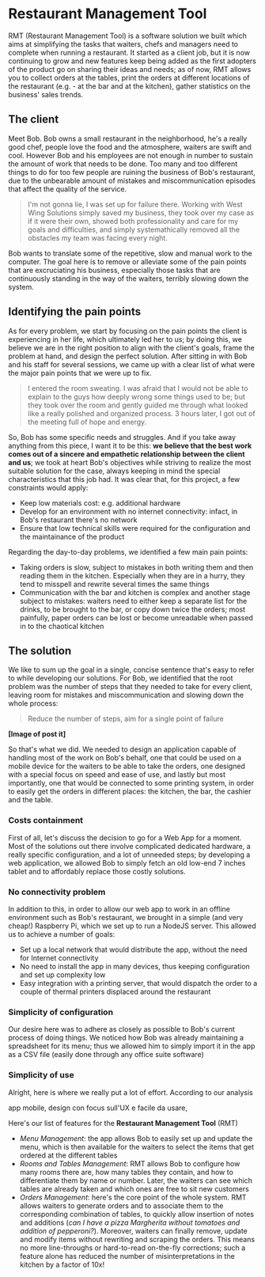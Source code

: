<!-- - introduzione al progetto
- RMT è un app per ristoranti sviluppata per Bob che ha un ristorante a Torino blabla
- il problema secondo lui
- paragrafo the client
- la mia rilettura
- paragrafo the pain points + parte sull'empatia + vincoli tecnici, materiali e tecnologici
- la soluzione
- breve lista delle features + soluzione ad ogni problema identificato, raspberry, configurazione facile con csv, app mobile, design con focus sull'UX e facile da usare, data analysis
- post-adozione :D
- impatto dell'adozione del prodotto sul business di bob -->

# Restaurant Management Tool
RMT (Restaurant Management Tool) is a software solution we built which aims at simplifying the tasks that waiters, chefs and managers need to complete when running a restaurant. It started as a client job, but it is now continuing to grow and new features keep being added as the first adopters of the product go on sharing their ideas and needs; as of now, RMT allows you to collect orders at the tables, print the orders at different locations of the restaurant (e.g. - at the bar and at the kitchen), gather statistics on the business' sales trends.

## The client
Meet Bob. Bob owns a small restaurant in the neighborhood, he's a really good chef, people love the food and the atmosphere, waiters are swift and cool. However Bob and his employees are not enough in number to sustain the amount of work that needs to be done. Too many and too different things to do for too few people are ruining the business of Bob's restaurant, due to the unbearable amount of mistakes and miscommunication episodes that affect the quality of the service.

> I'm not gonna lie, I was set up for failure there. Working with West Wing Solutions simply saved my business, they took over my case as if it were their own, showed both professionality and care for my goals and difficulties, and simply systemathically removed all the obstacles my team was facing every night.

Bob wants to translate some of the repetitive, slow and manual work to the computer. The goal here is to remove or alleviate some of the pain points that are excruciating his business, especially those tasks that are continuously standing in the way of the waiters, terribly slowing down the system.

## Identifying the pain points
As for every problem, we start by focusing on the pain points the client is experiencing in her life, which ultimately led her to us; by doing this, we believe we are in the right position to align with the client's goals, frame the problem at hand, and design the perfect solution. After sitting in with Bob and his staff for several sessions, we came up with a clear list of what were the major pain points that we were up to fix.

> I entered the room sweating. I was afraid that I would not be able to explain to the guys how deeply wrong some things used to be; but they took over the room and gently guided me through what looked like a really polished and organized process. 3 hours later, I got out of the meeting full of hope and energy.

So, Bob has some specific needs and struggles. And if you take away anything from this piece, I want it to be this: **we believe that the best work comes out of a sincere and empathetic relationship between the client and us**; we took at heart Bob's objectives while striving to realize the most suitable solution for the case, always keeping in mind the special characteristics that this job had. It was clear that, for this project, a few constraints would apply:
- Keep low materials cost: e.g. additional hardware
- Develop for an environment with no internet connectivity: infact, in Bob's restaurant there's no network
- Ensure that low technical skills were required for the configuration and the maintainance of the product

Regarding the day-to-day problems, we identified a few main pain points:
- Taking orders is slow, subject to mistakes in both writing them and then reading them in the kitchen. Especially when they are in a hurry, they tend to misspell and rewrite several times the same things
- Communication with the bar and kitchen is complex and another stage subject to mistakes: waiters need to either keep a separate list for the drinks, to be brought to the bar, or copy down twice the orders; most painfully, paper orders can be lost or become unreadable when passed in to the chaotical kitchen

## The solution
We like to sum up the goal in a single, concise sentence that's easy to refer to while developing our solutions. For Bob, we identified that the root problem was the number of steps that they needed to take for every client, leaving room for mistakes and miscommunication and slowing down the whole process:

> Reduce the number of steps, aim for a single point of failure

**[Image of post it]**

So that's what we did. We needed to design an application capable of handling most of the work on Bob's behalf, one that could be used on a mobile device for the waiters to be able to take the orders, one designed with a special focus on speed and ease of use, and lastly but most importantly, one that would be connected to some printing system, in order to easily get the orders in different places: the kitchen, the bar, the cashier and the table. <!-- - breve lista delle features + soluzione ad ogni problema identificato, raspberry, configurazione facile con csv, app mobile, design con focus sull'UX e facile da usare, data analysis -->

### Costs containment
First of all, let's discuss the decision to go for a Web App for a moment. Most of the solutions out there involve complicated dedicated hardware, a really specific configuration, and a lot of unneeded steps; by developing a web application, we allowed Bob to simply fetch an old low-end 7 inches tablet and to affordably replace those costly solutions.

### No connectivity problem
In addition to this, in order to allow our web app to work in an offline environment such as Bob's restaurant, we brought in a simple (and very cheap!) Raspberry Pi, which we set up to run a NodeJS server. This allowed us to achieve a number of goals:
- Set up a local network that would distribute the app, without the need for Internet connectivity
- No need to install the app in many devices, thus keeping configuration and set up complexity low
- Easy integration with a printing server, that would dispatch the order to a couple of thermal printers displaced around the restaurant

### Simplicity of configuration
Our desire here was to adhere as closely as possible to Bob's current process of doing things. We noticed how Bob was already maintaining a spreadsheet for its menu; thus we allowed him to simply import it in the app as a CSV file (easily done through any office suite software)

### Simplicity of use
Alright, here is where we really put a lot of effort. According to our analysis

 app mobile, design con focus sull'UX e facile da usare,

Here's our list of features for the **Restaurant Management Tool** (RMT)
- _Menu Management_: the app allows Bob to easily set up and update the menu, which is then available for the waiters to select the items that get ordered at the different tables
- _Rooms and Tables Management_: RMT allows Bob to configure how many rooms there are, how many tables they contain, and how to differentiate them by name or number. Later, the waiters can see which tables are already taken and which ones are free to sit new customers
- _Orders Management_: here's the core point of the whole system. RMT allows waiters to generate orders and to associate them to the corresponding combination of tables, to quickly allow insertion of notes and additions (_can I have a pizza Margherita without tomatoes and addition of pepperoni?_). Moreover, waiters can finally remove, update and modify items without rewriting and scraping the orders. This means no more line-throughs or hard-to-read on-the-fly corrections; such a feature alone has reduced the number of misinterpretations in the kitchen by a factor of 10x!
